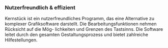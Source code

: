 ### Nutzerfreundlich & effizient

Kernstück ist ein nutzerfreundliches Programm, das eine Alternative zu komplexer
Grafiksoftware darstellt. Die Bearbeitungsfunktionen nehmen Rücksicht auf die Mög-
lichkeiten und Grenzen des Tastsinns. Die
Software leitet durch den gesamten Gestaltungsprozess und bietet zahlreiche Hilfestellungen.